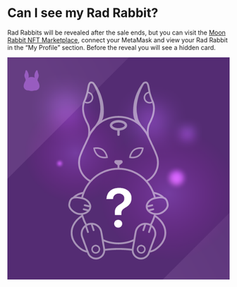 
# Can I see my Rad Rabbit?

Rad Rabbits will be revealed after the sale ends, but you can visit the [Moon Rabbit NFT Marketplace](https://www.nft.moonrabbit.com/), connect your MetaMask and view your Rad Rabbit in the “My Profile” section. Before the reveal you will see a hidden card. 


![alt_text](images/rad-rabbit-hidden.jpg)
